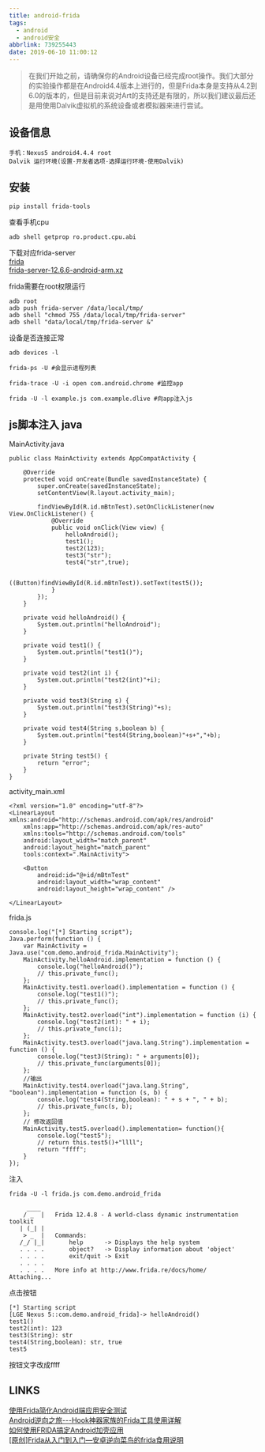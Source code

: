 ```yaml
---
title: android-frida
tags:
  - android
  - android安全
abbrlink: 739255443
date: 2019-06-10 11:00:12
---
```


> 在我们开始之前，请确保你的Android设备已经完成root操作。我们大部分的实验操作都是在Android4.4版本上进行的，但是Frida本身是支持从4.2到6.0的版本的，但是目前来说对Art的支持还是有限的，所以我们建议最后还是用使用Dalvik虚拟机的系统设备或者模拟器来进行尝试。

## 设备信息

```
手机：Nexus5 android4.4.4 root 
Dalvik 运行环境(设置-开发者选项-选择运行环境-使用Dalvik)  
```

## 安装

```
pip install frida-tools

```
查看手机cpu
```
adb shell getprop ro.product.cpu.abi 
```

下载对应frida-server  
[frida](https://github.com/frida/frida/releases)  
[frida-server-12.6.6-android-arm.xz](https://github.com/frida/frida/releases/download/12.6.6/frida-server-12.6.6-android-arm.xz)  

frida需要在root权限运行  
```
adb root
adb push frida-server /data/local/tmp/
adb shell "chmod 755 /data/local/tmp/frida-server"
adb shell "data/local/tmp/frida-server &"

```

设备是否连接正常  
```
adb devices -l
```

```
frida-ps -U #会显示进程列表
```

```
frida-trace -U -i open com.android.chrome #监控app
```

```
frida -U -l example.js com.example.dlive #向app注入js
```

## js脚本注入 java

MainActivity.java  

```
public class MainActivity extends AppCompatActivity {

    @Override
    protected void onCreate(Bundle savedInstanceState) {
        super.onCreate(savedInstanceState);
        setContentView(R.layout.activity_main);

        findViewById(R.id.mBtnTest).setOnClickListener(new View.OnClickListener() {
            @Override
            public void onClick(View view) {
                helloAndroid();
                test1();
                test2(123);
                test3("str");
                test4("str",true);

                ((Button)findViewById(R.id.mBtnTest)).setText(test5());
            }
        });
    }

    private void helloAndroid() {
        System.out.println("helloAndroid");
    }

    private void test1() {
        System.out.println("test1()");
    }

    private void test2(int i) {
        System.out.println("test2(int)"+i);
    }

    private void test3(String s) {
        System.out.println("test3(String)"+s);
    }

    private void test4(String s,boolean b) {
        System.out.println("test4(String,boolean)"+s+","+b);
    }

    private String test5() {
        return "error";
    }
}
```

activity_main.xml  

```
<?xml version="1.0" encoding="utf-8"?>
<LinearLayout xmlns:android="http://schemas.android.com/apk/res/android"
    xmlns:app="http://schemas.android.com/apk/res-auto"
    xmlns:tools="http://schemas.android.com/tools"
    android:layout_width="match_parent"
    android:layout_height="match_parent"
    tools:context=".MainActivity">
    
    <Button
        android:id="@+id/mBtnTest"
        android:layout_width="wrap_content"
        android:layout_height="wrap_content" />

</LinearLayout>
```

frida.js  
```
console.log("[*] Starting script");
Java.perform(function () {
    var MainActivity = Java.use("com.demo.android_frida.MainActivity");
    MainActivity.helloAndroid.implementation = function () {
        console.log("helloAndroid()");
        // this.private_func();
    };
    MainActivity.test1.overload().implementation = function () {
        console.log("test1()");
        // this.private_func();
    };
    MainActivity.test2.overload("int").implementation = function (i) {
        console.log("test2(int): " + i);
        // this.private_func(i);
    };
    MainActivity.test3.overload("java.lang.String").implementation = function () {
        console.log("test3(String): " + arguments[0]);
        // this.private_func(arguments[0]);
    };
    //输出
    MainActivity.test4.overload("java.lang.String", "boolean").implementation = function (s, b) {
        console.log("test4(String,boolean): " + s + ", " + b);
        // this.private_func(s, b);
    };
    // 修改返回值
    MainActivity.test5.overload().implementation= function(){
        console.log("test5");
        // return this.test5()+"llll";
        return "ffff";
    }
});
```

注入  
```
frida -U -l frida.js com.demo.android_frida

     ____
    / _  |   Frida 12.4.8 - A world-class dynamic instrumentation toolkit
   | (_| |
    > _  |   Commands:
   /_/ |_|       help      -> Displays the help system
   . . . .       object?   -> Display information about 'object'
   . . . .       exit/quit -> Exit
   . . . .
   . . . .   More info at http://www.frida.re/docs/home/
Attaching... 
```

点击按钮  
```
[*] Starting script
[LGE Nexus 5::com.demo.android_frida]-> helloAndroid()
test1()
test2(int): 123
test3(String): str
test4(String,boolean): str, true
test5
```

按钮文字改成ffff  

## LINKS
[使用Frida简化Android端应用安全测试](https://www.cnblogs.com/dliv3/p/6753868.html)  
[Android逆向之旅---Hook神器家族的Frida工具使用详解](https://blog.csdn.net/jiangwei0910410003/article/details/80372118)  
[如何使用FRIDA搞定Android加壳应用](https://www.anquanke.com/post/id/163390)  
[[原创]Frida从入门到入门—安卓逆向菜鸟的frida食用说明](https://bbs.pediy.com/thread-226846.htm)  